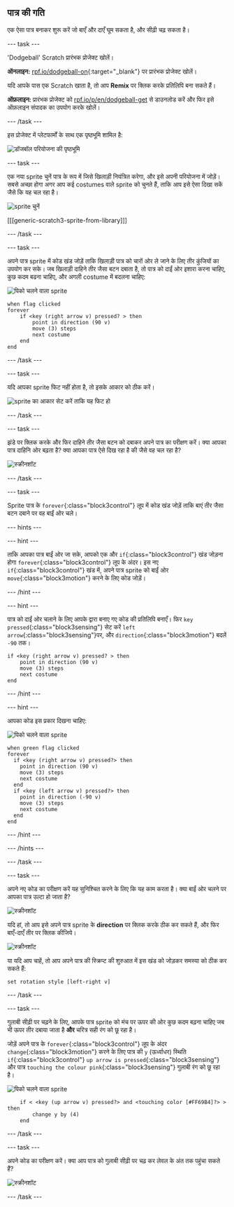 ## पात्र की गति

एक ऐसा पात्र बनाकर शुरू करें जो बाएँ और दाएँ घूम सकता है, और सीढ़ी चढ़ सकता है।

\--- task \---

'Dodgeball' Scratch प्रारंभक प्रोजेक्ट खोलें।

**ऑनलाइन:** [rpf.io/dodgeball-on](http://rpf.io/dodgeball-on){:target="_blank"} पर प्रारंभक प्रोजेक्ट खोलें।

यदि आपके पास एक Scratch खाता है, तो आप **Remix** पर क्लिक करके प्रतिलिपि बना सकते हैं।

**ऑफ़लाइन:** प्रारंभक प्रोजेक्ट को [rpf.io/p/en/dodgeball-get](http://rpf.io/p/en/dodgeball-get) से डाउनलोड करें और फिर इसे ऑफ़लाइन संपादक का उपयोग करके खोलें।

\--- /task \---

इस प्रोजेक्ट में प्लेटफार्मों के साथ एक पृष्ठभूमि शामिल है:

![डॉजबॉल परियोजना की पृष्ठभूमि](images/dodge-background.png)

\--- task \---

एक नया sprite चुनें पात्र के रूप में जिसे खिलाड़ी नियंत्रित करेगा, और इसे अपनी परियोजना में जोड़ें। सबसे अच्छा होगा अगर आप कई costumes वाले sprite को चुनते हैं, ताकि आप इसे ऐसा दिखा सकें जैसे कि यह चल रहा है।

![sprite चुनें](images/dodge-characters.png)

[[[generic-scratch3-sprite-from-library]]]

\--- /task \---

\--- task \---

अपने पात्र sprite में कोड खंड जोड़ें ताकि खिलाड़ी पात्र को चारों ओर ले जाने के लिए तीर कुंजियों का उपयोग कर सके। जब खिलाड़ी दाहिने तीर जैसा बटन दबाता है, तो पात्र को दाईं ओर इशारा करना चाहिए, कुछ कदम बढना चाहिए, और अगली costume में बदलना चाहिए:

![पिको चलने वाला sprite](images/pico_walking_sprite.png)

```blocks3
when flag clicked
forever
    if <key (right arrow v) pressed? > then
        point in direction (90 v)
        move (3) steps
        next costume
    end
end
```

\--- /task \---

\--- task \---

यदि आपका sprite फिट नहीं होता है, तो इसके आकार को ठीक करें।

![sprite का आकार सेट करें ताकि यह फिट हो](images/dodge-sprite-size-annotated.png)

\--- /task \---

\--- task \---

झंडे पर क्लिक करके और फिर दाहिने तीर जैसा बटन को दबाकर अपने पात्र का परीक्षण करें। क्या आपका पात्र दाहिनि ओर बढ़ता है? क्या आपका पात्र ऐसे दिख रहा है की जैसे वह चल रहा है?

![स्क्रीनशॉट](images/dodge-walking.png)

\--- /task \---

\--- task \---

Sprite पात्र के `forever`{:class="block3control"} लूप में कोड खंड जोड़ें ताकि बाएं तीर जैसा बटन दबाने पर वह बाईं ओर चले।

\--- hints \---

\--- hint \---

ताकि आपका पात्र बाईं ओर जा सके, आपको एक और `if`{:class="block3control"} खंड जोड़ना होगा `forever`{:class="block3control"} लूप के अंदर। इस नए `if`{:class="block3control"} खंड में, अपने पात्र sprite को बाईं ओर `move`{:class="block3motion"} करने के लिए कोड जोड़ें।

\--- /hint \---

\--- hint \---

पात्र को दाईं ओर चलाने के लिए आपके द्वारा बनाए गए कोड की प्रतिलिपि बनाएँ। फिर `key pressed`{:class="block3sensing"} सेट करें `left arrow`{:class="block3sensing"}पर, और `direction`{:class="block3motion"} बदलें `-90` तक।

```blocks3
if <key (right arrow v) pressed? > then
    point in direction (90 v)
    move (3) steps
    next costume
end
```

\--- /hint \---

\--- hint \---

आपका कोड इस प्रकार दिखना चाहिए:

![पिको चलने वाला sprite](images/pico_walking_sprite.png)

```blocks3
when green flag clicked
forever 
  if <key (right arrow v) pressed?> then 
    point in direction (90 v)
    move (3) steps
    next costume
  end
  if <key (left arrow v) pressed?> then 
    point in direction (-90 v)
    move (3) steps
    next costume
  end
end
```

\--- /hint \---

\--- /hints \---

\--- /task \---

\--- task \---

अपने नए कोड का परीक्षण करें यह सुनिश्चित करने के लिए कि यह काम करता है। क्या बाईं ओर चलने पर आपका पात्र उल्टा हो जाता है?

![स्क्रीनशॉट](images/dodge-upside-down.png)

यदि हां, तो आप इसे अपने पात्र sprite के **direction** पर क्लिक करके ठीक कर सकते हैं, और फिर बाएँ-दाएँ तीर पर क्लिक कीजिये।

![स्क्रीनशॉट](images/dodge-left-right-annotated.png)

या यदि आप चाहें, तो आप अपने पात्र की स्क्रिप्ट की शुरुआत में इस खंड को जोड़कर समस्या को ठीक कर सकते हैं:

```blocks3
set rotation style [left-right v]
```

\--- /task \---

\--- task \---

गुलाबी सीढ़ी पर चढ़ने के लिए, आपके पात्र sprite को मंच पर ऊपर की ओर कुछ कदम बढ़ना चाहिए जब भी ऊपर तीर दबाया जाता है **और** चरित्र सही रंग को छू रहा है।

जोड़ें अपने पात्र के `forever`{:class="block3control"} लूप के अंदर `change`{:class="block3motion"} करने के लिए पात्र की `y` (ऊर्ध्वाधर) स्थिति `if`{:class="block3control"} `up arrow is pressed`{:class="block3sensing"} और पात्र `touching the colour pink`{:class="block3sensing"} गुलाबी रंग को छू रहा है।

![पिको चलने वाला sprite](images/pico_walking_sprite.png)

```blocks3
    if < <key (up arrow v) pressed?> and <touching color [#FF69B4]?> > then
        change y by (4)
    end
```

\--- /task \---

\--- task \---

अपने कोड का परीक्षण करें। क्या आप पात्र को गुलाबी सीढ़ी पर चढ़ कर लेवल के अंत तक पहुंचा सकते हैं?

![स्क्रीनशॉट](images/dodge-test-character.png)

\--- /task \---
